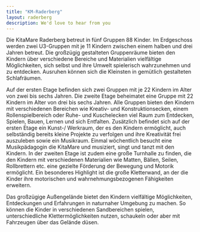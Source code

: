 ```yaml
---
title: "KM-Raderberg"
layout: raderberg
description: We'd love to hear from you
---
```


Die KitaMare Raderberg betreut in fünf Gruppen 88 Kinder. Im Erdgeschoss werden zwei U3-Gruppen mit je 11 Kindern zwischen einem halben und drei Jahren betreut. Die großzügig gestalteten Gruppenräume bieten den Kindern über verschiedene Bereiche und Materialien vielfältige Möglichkeiten, sich selbst und ihre Umwelt spielerisch wahrzunehmen und zu entdecken. Ausruhen können sich die Kleinsten in gemütlich gestalteten Schlafräumen.

Auf der ersten Etage befinden sich zwei Gruppen mit je 22 Kindern im Alter von zwei bis sechs Jahren. Die zweite Etage beheimatet eine Gruppe mit 22 Kindern im Alter von drei bis sechs Jahren. Alle Gruppen bieten den Kindern mit verschiedenen Bereichen wie Kreativ- und Konstruktionsecken, einem Rollenspielbereich oder Ruhe- und Kuschelecken viel Raum zum Entdecken, Spielen, Bauen, Lernen und sich Entfalten. Zusätzlich befindet sich auf der ersten Etage ein Kunst-/ Werkraum, der es den Kindern ermöglicht, auch selbständig bereits kleine Projekte zu verfolgen und ihre Kreativität frei auszuleben sowie ein Musikraum. Einmal wöchentlich besucht eine Musikpädagogin die KitaMare und musiziert, singt und tanzt mit den Kindern. In der zweiten Etage ist zudem eine große Turnhalle zu finden, die den Kindern mit verschiedenen Materialien wie Matten, Bällen, Seilen, Rollbrettern etc. eine gezielte Förderung der Bewegung und Motorik ermöglicht. Ein besonderes Highlight ist die große Kletterwand, an der die Kinder ihre motorischen und wahrnehmungsbezogenen Fähigkeiten erweitern.

Das großzügige Außengelände bietet den Kindern vielfältige Möglichkeiten, Entdeckungen und Erfahrungen in naturnaher Umgebung zu machen. So können die Kinder in verschiedenen Sandbereichen spielen, unterschiedliche Klettermöglichkeiten nutzen, schaukeln oder aber mit Fahrzeugen über das Gelände düsen.
